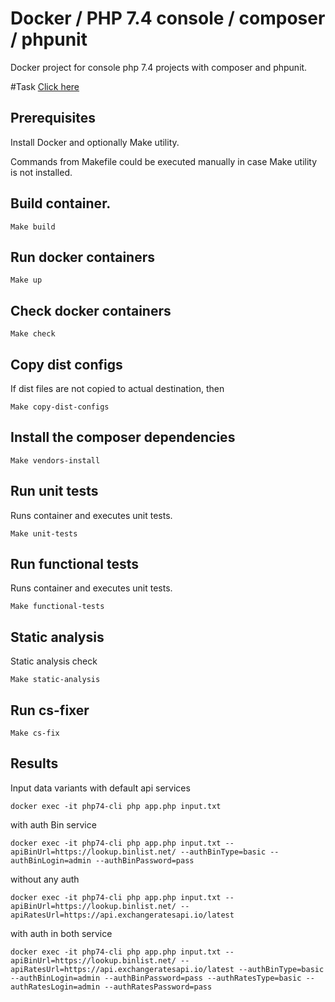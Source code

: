 # Docker / PHP 7.4 console / composer / phpunit 

Docker project for console php 7.4 projects with composer and phpunit.

#Task 
[Click here](https://gist.github.com/mariusbalcytis/e73370f4d2bda302c7bd867dfeef9751)

## Prerequisites

Install Docker and optionally Make utility.

Commands from Makefile could be executed manually in case Make utility is not installed.

## Build container.

    Make build
    
## Run docker containers

    Make up
    
## Check docker containers

    Make check

## Copy dist configs

If dist files are not copied to actual destination, then
    
    Make copy-dist-configs
    
## Install the composer dependencies

    Make vendors-install
    
## Run unit tests

Runs container and executes unit tests.

    Make unit-tests
    
## Run functional tests

Runs container and executes unit tests.

    Make functional-tests

## Static analysis

Static analysis check

    Make static-analysis
    
## Run cs-fixer
    
    Make cs-fix
	    
## Results

Input data variants 
  with default api services

    docker exec -it php74-cli php app.php input.txt
   
   with auth Bin service

    docker exec -it php74-cli php app.php input.txt --apiBinUrl=https://lookup.binlist.net/ --authBinType=basic --authBinLogin=admin --authBinPassword=pass
    
   without any auth
    
    docker exec -it php74-cli php app.php input.txt --apiBinUrl=https://lookup.binlist.net/ --apiRatesUrl=https://api.exchangeratesapi.io/latest
    
  with auth in both service
   
    docker exec -it php74-cli php app.php input.txt --apiBinUrl=https://lookup.binlist.net/ --apiRatesUrl=https://api.exchangeratesapi.io/latest --authBinType=basic --authBinLogin=admin --authBinPassword=pass --authRatesType=basic --authRatesLogin=admin --authRatesPassword=pass
    